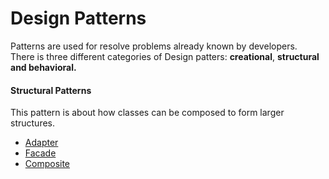 <h1>Design Patterns</h1>
<p>Patterns are used for resolve problems already known by developers. <br>
There is three different categories of Design patters: <b>creational</b>, <b>structural and behavioral.</b></p>

<h4>Structural Patterns</h4>
<p>This pattern is about how classes can be composed to form larger structures.</p>
<ul>
    <li><a href="https://github.com/gedeaoaraujo/design-patterns/tree/master/src/adapter">Adapter</a></li>
    <li><a href="https://github.com/gedeaoaraujo/design-patterns/tree/master/src/facade">Facade</a></li>
    <li><a href="https://github.com/gedeaoaraujo/design-patterns/tree/master/src/composite">Composite</a></li>
</ul>